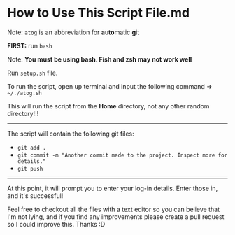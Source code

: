 # How to Use This Script File.md

Note: `atog` is an abbreviation for **a**u**to**matic **g**it

**FIRST:** run `bash`

Note: **You must be using bash. Fish and zsh may not work well**

Run `setup.sh` file.

To run the script, open up terminal and input the following command =>  `~/./atog.sh`

This will run the script from the **Home** directory, not any other random directory!!!

--------------------------------------------------------------------------

The script will contain the following git files:

- `git add .`
- `git commit -m "Another commit made to the project. Inspect more for details."`
- `git push`

--------------------------------------------------------------------------

At this point, it will prompt you to enter your log-in details. Enter those in, and it's successful! 

Feel free to checkout all the files with a text editor so you can believe that I'm not lying, and if you find any improvements please create a pull request so I could improve this. Thanks :D
